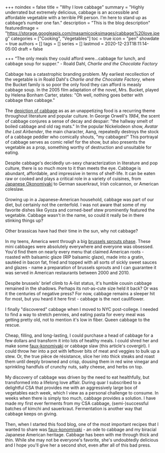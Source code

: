 +++
noindex = false
title = "Why I love cabbage"
summary = "Highly underrated but extremely delicious, cabbage is an accessible and affordable vegetable with a terrible PR person. I&rsquo;m here to stand up as cabbage&rsquo;s number one fan."
description = "This is the blog description"
featuredImage = "https://storage.googleapis.com/masamicooksimages/cabbage%20love.jpeg"
categories = ["Cooking", "Vegetables"]
toc = true
icon = "pen"
showdate = true
authors = []
tags = []
series = []
lastmod = 2020-12-23T18:11:14-05:00
draft = false

+++
“The only meals they could afford were...cabbage for lunch, and cabbage soup for supper.” - Roald Dahl, _Charlie and the Chocolate Factory_\
\
Cabbage has a catastrophic branding problem. My earliest recollection of the vegetable is in Roald Dahl's _Charlie and the Chocolate Factory_, where the Bucket family is so poor the only food they can afford is measly cabbage soup. In the 2005 film adaptation of the novel, Mrs. Bucket, played by Helena Bonham Carter, states: "Oh well, nothing goes better with cabbage than cabbage."\
\
The [depiction of cabbage](https://www.theguardian.com/artanddesign/2010/dec/01/alexandra-harris-cabbages-art-first-book-award) as as an unappetizing food is a recurring theme throughout literature and popular culture. In George Orwell's _1984_, the scent of cabbage conjures a sense of decay and despair: "the hallway smelt of boiled cabbage and old rag mats." In the popular Nickelodeon show, _Avatar the Last Airbender_, the main character, Aang, repeatedly destroys the stock of a cabbage peddler who comically shouts, "my cabbages!" This portrayal of cabbage serves as comic relief for the show, but also presents the vegetable as a prop, something worthy of destruction and unsuitable for eating.\
\
Despite cabbage's decidedly un-sexy characterization in literature and pop culture, there is so much more to it than meets the eye. Cabbage is abundant, affordable, and impressive in terms of shelf-life. It can be eaten raw or cooked and plays a critical role in a variety of cuisines, from [Japanese Okonomiyaki](../recipe/faux-konomiyaki.md) to German sauerkraut, Irish colcannon, or American coleslaw.\
\
Growing up in a Japanese-American household, cabbage was part of our diet, but certainly not the centerfold. I was not aware that some of my favorite dishes like Gyoza and corned-beef stew prominently featured the vegetable. Cabbage wasn't in the name, so could it really be in there stinking things up?\
\
Other brassicas have had their time in the sun, why not cabbage?\
\
In my teens, America went through a big [brussels sprouts phase](https://vegetablegrowersnews.com/article/demand-brussels-sprouts-grows-dramatically/). These mini cabbages were absolutely everywhere and everyone was obsessed. You'd find them on nearly every menu that claimed American roots - roasted with balsamic glaze (RIP balsamic glaze), made into a gratin, sautéed in bacon fat, fried and topped with all sorts of sickly sweet sauces and glazes - name a preparation of brussels sprouts and I can guarantee it was served in American restaurants between 2000 and 2010.\
\
Despite brussels' brief climb to A-list status, it's humble cousin cabbage remained in the shadows. Perhaps its not-as-cute size held it back? Or was it the centuries of negative press? For now, cabbage remains a sleeper hit for most, but you heard it here first - cabbage is the next cauliflower.\
\
I finally "discovered" cabbage when I moved to NYC post-college. I needed to find a way to stretch pennies, and eating pasta for every meal was getting pretty old, not to mention it's low in fiber. Queen cabbage to the rescue.\
\
Cheap, filling, and long-lasting, I could purchase a head of cabbage for a few dollars and transform it into lots of healthy meals. I could shred her and make some [faux-konomiyaki](../recipe/faux-konomiyaki.md) or cabbage slaw (this article's covergirl). I could throw her into a pot with leftover bits of meat and veggies to bulk up a stew. Or, the true pièce de résistance, slice her into thick steaks and roast them until deeply browned and crisp, dousing them in red wine vinegar and sprinkling handfuls of crunchy nuts, salty cheese, and herbs on top.\
\
My discovery of cabbage was driven by the need to eat healthfully, but transformed into a lifelong love affair. During quar I subscribed to a delightful CSA that provides me with an aggressively large box of vegetables each week, which I view as a personal challenge to consume. In weeks when there is simply too much, cabbage provides a solution. I have made my first ever ferments from my CSA cabbage, (semi-)successful batches of kimchi and sauerkraut. Fermentation is another way that cabbage keeps on giving.\
\
Then, when I started this food blog, one of the most important recipes that I wanted to share was [faux-konomiyaki](../recipe/faux-konomiyaki.md) - an ode to cabbage and my biracial Japanese American heritage. Cabbage has been with me through thick and thin. While she may not be everyone's favorite, she's undoubtedly delicious and I hope you'll give her a second shot, even after all of this bad press.
